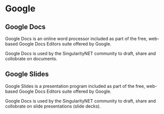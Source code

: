 # Google

## Google Docs

Google Docs is an online word processor included as part of the free, web-based Google Docs Editors suite offered by Google.

Google Docs is used by the SingularityNET community to draft, share and collobrate on documents.

## Google Slides

Google Slides is a presentation program included as part of the free, web-based Google Docs Editors suite offered by Google.

Google Docs is used by the SingularityNET community to draft, share and collobrate on slide presentations (slide decks).
